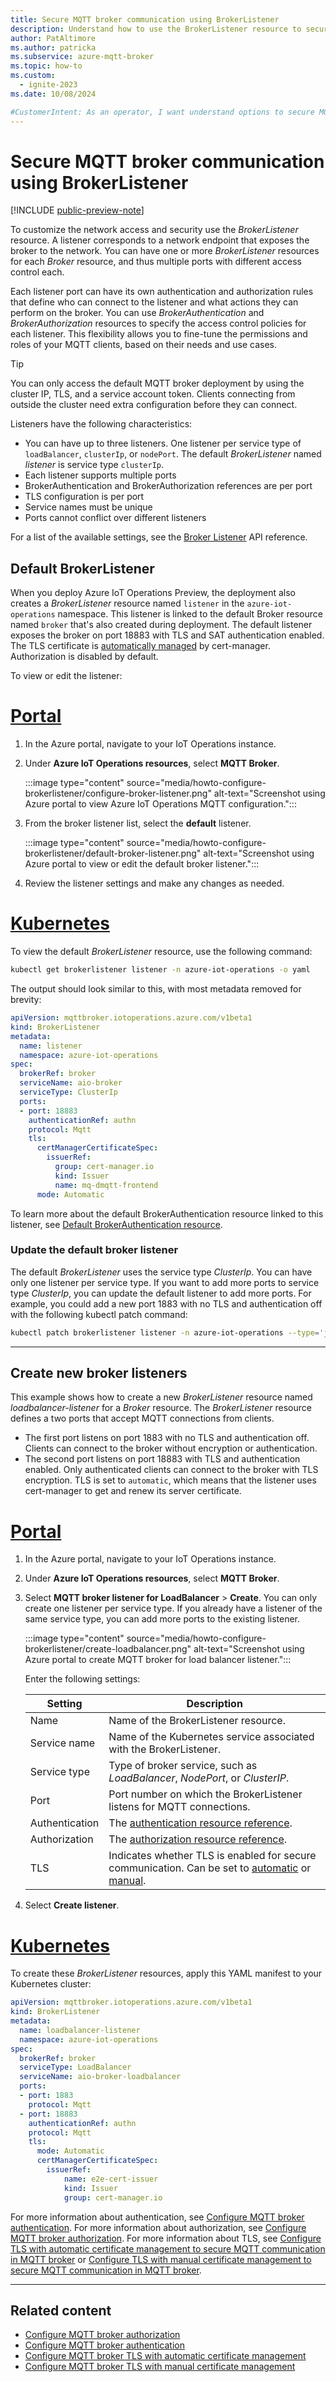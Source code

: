 ```yaml
---
title: Secure MQTT broker communication using BrokerListener
description: Understand how to use the BrokerListener resource to secure MQTT broker communications including authorization, authentication, and TLS.
author: PatAltimore
ms.author: patricka
ms.subservice: azure-mqtt-broker
ms.topic: how-to
ms.custom:
  - ignite-2023
ms.date: 10/08/2024

#CustomerIntent: As an operator, I want understand options to secure MQTT communications for my IoT Operations solution.
---
```


# Secure MQTT broker communication using BrokerListener

[!INCLUDE [public-preview-note](../includes/public-preview-note.md)]

To customize the network access and security use the *BrokerListener* resource. A listener corresponds to a network endpoint that exposes the broker to the network. You can have one or more *BrokerListener* resources for each *Broker* resource, and thus multiple ports with different access control each.

Each listener port can have its own authentication and authorization rules that define who can connect to the listener and what actions they can perform on the broker. You can use *BrokerAuthentication* and *BrokerAuthorization* resources to specify the access control policies for each listener. This flexibility allows you to fine-tune the permissions and roles of your MQTT clients, based on their needs and use cases.

> [!TIP]
> You can only access the default MQTT broker deployment by using the cluster IP, TLS, and a service account token. Clients connecting from outside the cluster need extra configuration before they can connect.

Listeners have the following characteristics:

- You can have up to three listeners. One listener per service type of `loadBalancer`, `clusterIp`, or `nodePort`. The default *BrokerListener* named *listener* is service type `clusterIp`.
- Each listener supports multiple ports
- BrokerAuthentication and BrokerAuthorization references are per port
- TLS configuration is per port
- Service names must be unique
- Ports cannot conflict over different listeners

For a list of the available settings, see the [Broker Listener](/rest/api/iotoperationsmq/broker-listener) API reference.

## Default BrokerListener

When you deploy Azure IoT Operations Preview, the deployment also creates a *BrokerListener* resource named `listener` in the `azure-iot-operations` namespace. This listener is linked to the default Broker resource named `broker` that's also created during deployment. The default listener exposes the broker on port 18883 with TLS and SAT authentication enabled. The TLS certificate is [automatically managed](howto-configure-tls-auto.md) by cert-manager. Authorization is disabled by default.

To view or edit the listener:

# [Portal](#tab/portal)

1. In the Azure portal, navigate to your IoT Operations instance.
1. Under **Azure IoT Operations resources**, select **MQTT Broker**.

    :::image type="content" source="media/howto-configure-brokerlistener/configure-broker-listener.png" alt-text="Screenshot using Azure portal to view Azure IoT Operations MQTT configuration.":::

1. From the broker listener list, select the **default** listener.

    :::image type="content" source="media/howto-configure-brokerlistener/default-broker-listener.png" alt-text="Screenshot using Azure portal to view or edit the default broker listener.":::

1. Review the listener settings and make any changes as needed.

# [Kubernetes](#tab/kubernetes)

To view the default *BrokerListener* resource, use the following command:

```bash
kubectl get brokerlistener listener -n azure-iot-operations -o yaml
```

The output should look similar to this, with most metadata removed for brevity:

```yaml
apiVersion: mqttbroker.iotoperations.azure.com/v1beta1
kind: BrokerListener
metadata:
  name: listener
  namespace: azure-iot-operations
spec:
  brokerRef: broker
  serviceName: aio-broker
  serviceType: ClusterIp
  ports:
  - port: 18883
    authenticationRef: authn
    protocol: Mqtt
    tls:
      certManagerCertificateSpec:
        issuerRef:
          group: cert-manager.io
          kind: Issuer
          name: mq-dmqtt-frontend
      mode: Automatic
```

To learn more about the default BrokerAuthentication resource linked to this listener, see [Default BrokerAuthentication resource](howto-configure-authentication.md#default-brokerauthentication-resource).

### Update the default broker listener

The default *BrokerListener* uses the service type *ClusterIp*. You can have only one listener per service type. If you want to add more ports to service type *ClusterIp*, you can update the default listener to add more ports. For example, you could add a new port 1883 with no TLS and authentication off with the following kubectl patch command:

```bash
kubectl patch brokerlistener listener -n azure-iot-operations --type='json' -p='[{"op": "add", "path": "/spec/ports/", "value": {"port": 1883, "protocol": "Mqtt"}}]'
```

---

## Create new broker listeners

This example shows how to create a new *BrokerListener* resource named *loadbalancer-listener* for a *Broker* resource. The *BrokerListener* resource defines a two ports that accept MQTT connections from clients.

- The first port listens on port 1883 with no TLS and authentication off. Clients can connect to the broker without encryption or authentication.
- The second port listens on port 18883 with TLS and authentication enabled. Only authenticated clients can connect to the broker with TLS encryption. TLS is set to `automatic`, which means that the listener uses cert-manager to get and renew its server certificate.

# [Portal](#tab/portal)

1. In the Azure portal, navigate to your IoT Operations instance.
1. Under **Azure IoT Operations resources**, select **MQTT Broker**.
1. Select **MQTT broker listener for LoadBalancer** > **Create**. You can only create one listener per service type. If you already have a listener of the same service type, you can add more ports to the existing listener.

    :::image type="content" source="media/howto-configure-brokerlistener/create-loadbalancer.png" alt-text="Screenshot using Azure portal to create MQTT broker for load balancer listener.":::

    Enter the following settings:

    | Setting        | Description                                                                                   |
    | -------------- | --------------------------------------------------------------------------------------------- |
    | Name           | Name of the BrokerListener resource.                                                          |
    | Service name   | Name of the Kubernetes service associated with the BrokerListener.                            |
    | Service type   | Type of broker service, such as *LoadBalancer*, *NodePort*, or *ClusterIP*.                   |
    | Port           | Port number on which the BrokerListener listens for MQTT connections.                         |
    | Authentication | The [authentication resource reference](howto-configure-authentication.md).                   |
    | Authorization  | The [authorization resource reference](howto-configure-authorization.md).                     |
    | TLS            | Indicates whether TLS is enabled for secure communication. Can be set to [automatic](howto-configure-tls-auto.md) or [manual](howto-configure-tls-manual.md). |

1. Select **Create listener**.

# [Kubernetes](#tab/kubernetes)

To create these *BrokerListener* resources, apply this YAML manifest to your Kubernetes cluster:

```yaml
apiVersion: mqttbroker.iotoperations.azure.com/v1beta1
kind: BrokerListener
metadata:
  name: loadbalancer-listener
  namespace: azure-iot-operations
spec:
  brokerRef: broker
  serviceType: LoadBalancer
  serviceName: aio-broker-loadbalancer
  ports:
  - port: 1883
    protocol: Mqtt
  - port: 18883
    authenticationRef: authn
    protocol: Mqtt
    tls:
      mode: Automatic
      certManagerCertificateSpec:
        issuerRef:
            name: e2e-cert-issuer
            kind: Issuer
            group: cert-manager.io
```

For more information about authentication, see [Configure MQTT broker authentication](howto-configure-authentication.md). For more information about authorization, see [Configure MQTT broker authorization](howto-configure-authorization.md). For more information about TLS, see [Configure TLS with automatic certificate management to secure MQTT communication in MQTT broker](howto-configure-tls-auto.md) or [Configure TLS with manual certificate management to secure MQTT communication in MQTT broker](howto-configure-tls-manual.md).

---

## Related content

- [Configure MQTT broker authorization](howto-configure-authorization.md)
- [Configure MQTT broker authentication](howto-configure-authentication.md)
- [Configure MQTT broker TLS with automatic certificate management](howto-configure-tls-auto.md)
- [Configure MQTT broker TLS with manual certificate management](howto-configure-tls-manual.md)
